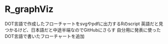 # R_graphViz
DOT言語で作成したフローチャートをsvgやpdfに出力するRのscript
英語だと見つかるけど、日本語だと中途半端なのでGitHubにさらす
自分用に発表に使ったDOT言語で書いたフローチャートを追加
